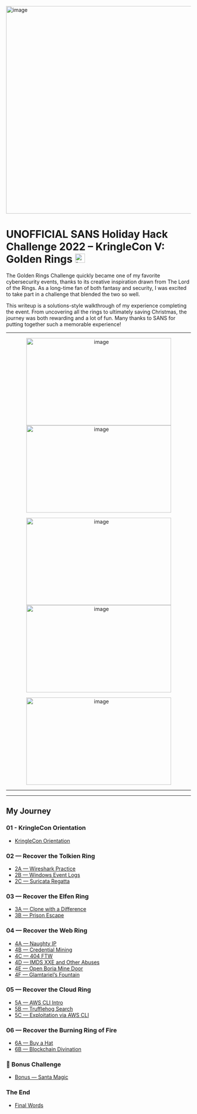 <img width="1000" height="566" alt="image" src="https://github.com/user-attachments/assets/573c197a-555d-4efa-8be1-e1701289afa6" />

# UNOFFICIAL SANS Holiday Hack Challenge 2022 – KringleCon V: Golden Rings <img width="27" height="25" alt="image" src="https://github.com/user-attachments/assets/c02ed3ca-9a4e-4f61-a2ee-b13bdc59faae" />

The Golden Rings Challenge quickly became one of my favorite cybersecurity events, thanks to its creative inspiration drawn from The Lord of the Rings. As a long-time fan of both fantasy and security, I was excited to take part in a challenge that blended the two so well.

This writeup is a solutions-style walkthrough of my experience completing the event. From uncovering all the rings to ultimately saving Christmas, the journey was both rewarding and a lot of fun. Many thanks to SANS for putting together such a memorable experience!

---

<p align="center">
  <img width="395" height="238" alt="image" src="https://github.com/user-attachments/assets/d311fb24-6616-46d2-8a08-2ec1b34e9993" />
  <img width="395" height="238" alt="image" src="https://github.com/user-attachments/assets/af2e6b62-a9b6-417c-ad39-c3a70b7c25ec" />
</p>

<p align="center">
  <img width="395" height="238" alt="image" src="https://github.com/user-attachments/assets/a6756cb5-6318-4891-9ef4-828bac93fc89" />
  <img width="395" height="238" alt="image" src="https://github.com/user-attachments/assets/0341e2a7-b531-486b-97f3-da294c436b35" />
</p>

<p align="center">
  <img width="395" height="238" alt="image" src="https://github.com/user-attachments/assets/f41d0c1d-c9c6-4dfb-a71b-071327b39870" />
</p>

---

---

## My Journey

### 01 - KringleCon Orientation
- [KringleCon Orientation](HolidayHack2022_MyJourney/01_KringleCon_Orientation/README.md)

### 02 — Recover the Tolkien Ring
- [2A — Wireshark Practice](HolidayHack2022_MyJourney/02_Recover_the_Tolkien_Ring/2A_Wireshark_Practice/README.md)
- [2B — Windows Event Logs](HolidayHack2022_MyJourney/02_Recover_the_Tolkien_Ring/2B_Windows_Event_Logs/README.md)
- [2C — Suricata Regatta](HolidayHack2022_MyJourney/02_Recover_the_Tolkien_Ring/2C_Suricata_Regatta/README.md)

### 03 — Recover the Elfen Ring
- [3A — Clone with a Difference](HolidayHack2022_MyJourney/03_Recover_the_Elfen_Ring/3A_Clone_with_a_Difference/README.md)
- [3B — Prison Escape](HolidayHack2022_MyJourney/03_Recover_the_Elfen_Ring/3B_Prison_Escape/README.md)

### 04 — Recover the Web Ring
- [4A — Naughty IP](HolidayHack2022_MyJourney/04_Recover_the_Web_Ring/4A_Naughty_IP/README.md)
- [4B — Credential Mining](HolidayHack2022_MyJourney/04_Recover_the_Web_Ring/4B_Credential_Mining/README.md)
- [4C — 404 FTW](HolidayHack2022_MyJourney/04_Recover_the_Web_Ring/4C_404_FTW/README.md)
- [4D — IMDS XXE and Other Abuses](HolidayHack2022_MyJourney/04_Recover_the_Web_Ring/4D_IMDS_XXE_and_Other_Ab.../README.md)
- [4E — Open Boria Mine Door](HolidayHack2022_MyJourney/04_Recover_the_Web_Ring/4E_Open_Boria_Mine_Door/README.md)
- [4F — Glamtariel’s Fountain](HolidayHack2022_MyJourney/04_Recover_the_Web_Ring/4F_Glamtariel's_Fountain/README.md)

### 05 — Recover the Cloud Ring
- [5A — AWS CLI Intro](HolidayHack2022_MyJourney/05_Recover_the_Cloud_Ring/5A_AWS_CLI_Intro/README.md)
- [5B — Trufflehog Search](HolidayHack2022_MyJourney/05_Recover_the_Cloud_Ring/5B_Trufflehog_Search/README.md)
- [5C — Exploitation via AWS CLI](HolidayHack2022_MyJourney/05_Recover_the_Cloud_Ring/5C_Exploitation_via_AWS_CLI/README.md)


### 06 — Recover the Burning Ring of Fire
- [6A — Buy a Hat](HolidayHack2022_MyJourney/06_Recover_the_Burning_Ring_of_Fire/6A_Buy_a_Hat/README.md)
- [6B — Blockchain Divination](HolidayHack2022_MyJourney/06_Recover_the_Burning_Ring_of_Fire/6B_Blockchain_Divination/README.md)

### 🎁 Bonus Challenge
- [Bonus — Santa Magic](HolidayHack2022_MyJourney/Bonus_Santa_Magic/README.md)

### The End
- [Final Words](HolidayHack2022_MyJourney/The_End/README.md)

